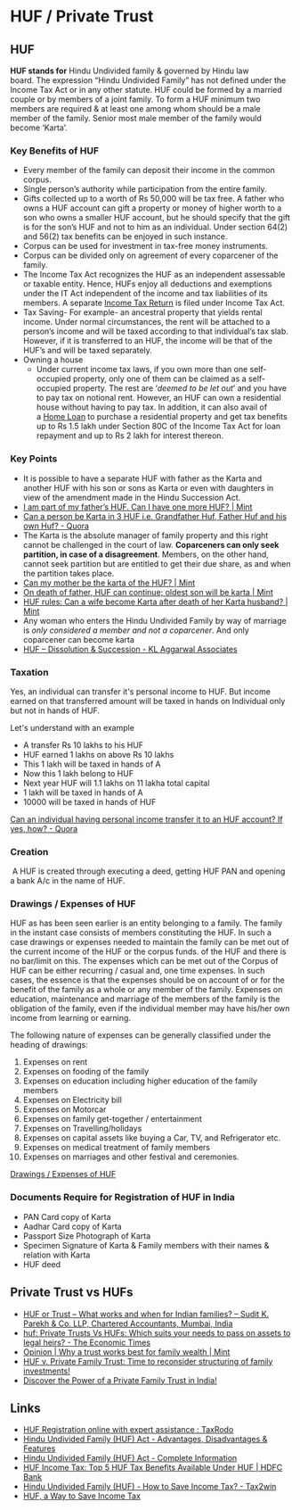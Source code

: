 # HUF / Private Trust

## HUF

**HUF stands for** Hindu Undivided family & governed by Hindu law board. The expression “Hindu Undivided Family” has not defined under the Income Tax Act or in any other statute. HUF could be formed by a married couple or by members of a joint family. To form a HUF minimum two members are required & at least one among whom should be a male member of the family. Senior most male member of the family would become ‘Karta’.

### Key Benefits of HUF

- Every member of the family can deposit their income in the common corpus.
- Single person’s authority while participation from the entire family.
- Gifts collected up to a worth of Rs 50,000 will be tax free. A father who owns a HUF account can gift a property or money of higher worth to a son who owns a smaller HUF account, but he should specify that the gift is for the son’s HUF and not to him as an individual. Under section 64(2) and 56(2) tax benefits can be enjoyed in such instance.
- Corpus can be used for investment in tax-free money instruments.
- Corpus can be divided only on agreement of every coparcener of the family.
- The Income Tax Act recognizes the HUF as an independent assessable or taxable entity. Hence, HUFs enjoy all deductions and exemptions under the IT Act independent of the income and tax liabilities of its members. A separate [Income Tax Return](https://www.taxrodo.com/services-at-a-glance/income-tax/income-tax-return-filing/) is filed under Income Tax Act.
- Tax Saving- For example- an ancestral property that yields rental income. Under normal circumstances, the rent will be attached to a person’s income and will be taxed according to that individual’s tax slab. However, if it is transferred to an HUF, the income will be that of the HUF’s and will be taxed separately.
- Owning a house
	- Under current income tax laws, if you own more than one self-occupied property, only one of them can be claimed as a self-occupied property. The rest are ‘_deemed to be let out_’ and you have to pay tax on notional rent. However, an HUF can own a residential house without having to pay tax. In addition, it can also avail of a [Home Loan](https://www.hdfcbank.com/personal/products/loans/home-loan) to purchase a residential property and get tax benefits up to Rs 1.5 lakh under Section 80C of the Income Tax Act for loan repayment and up to Rs 2 lakh for interest thereon.

### Key Points

- It is possible to have a separate HUF with father as the Karta and another HUF with his son or sons as Karta or even with daughters in view of the amendment made in the Hindu Succession Act.
- [I am part of my father’s HUF. Can I have one more HUF? | Mint](https://www.livemint.com/money/personal-finance/i-am-part-of-my-father-s-huf-can-i-have-one-more-huf-11628219040700.html)
- [Can a person be Karta in 3 HUF i.e. Grandfather Huf, Father Huf and his own Huf? - Quora](https://www.quora.com/Can-a-person-be-Karta-in-3-HUF-i-e-Grandfather-Huf-Father-Huf-and-his-own-Huf)
- The Karta is the absolute manager of family property and this right cannot be challenged in the court of law. **Coparceners can only seek partition, in case of a disagreement**. Members, on the other hand, cannot seek partition but are entitled to get their due share, as and when the partition takes place.
- [Can my mother be the karta of the HUF? | Mint](https://www.livemint.com/money/ask-mint-money/can-my-mother-be-the-karta-of-the-huf-11642929065072.html)
- [On death of father, HUF can continue; oldest son will be karta | Mint](https://www.livemint.com/Money/ru3H4r23AUiuVCfAozumHM/On-death-of-father-HUF-can-continue-oldest-son-will-be-kar.html)
- [HUF rules: Can a wife become Karta after death of her Karta husband? | Mint](https://www.livemint.com/money/personal-finance/huf-rules-can-a-wife-become-karta-after-death-of-her-karta-husband-11682235517817.html)
- Any woman who enters the Hindu Undivided Family by way of marriage is _only considered a member and not a coparcener_. And only coparcener can become karta
- [HUF – Dissolution & Succession - KL Aggarwal Associates](https://www.klaggarwal.com/others/huf-dissolution)

### Taxation

Yes, an individual can transfer it's personal income to HUF. But income earned on that transferred amount will be taxed in hands on Individual only but not in hands of HUF.

Let's understand with an example

- A transfer Rs 10 lakhs to his HUF
- HUF earned 1 lakhs on above Rs 10 lakhs
- This 1 lakh will be taxed in hands of A
- Now this 1 lakh belong to HUF
- Next year HUF will 1.1 lakhs on 11 lakha total capital
- 1 lakh will be taxed in hands of A
- 10000 will be taxed in hands of HUF

[Can an individual having personal income transfer it to an HUF account? If yes, how? - Quora](https://www.quora.com/Can-an-individual-having-personal-income-transfer-it-to-an-HUF-account-If-yes-how)

### Creation

 A HUF is created through executing a deed, getting HUF PAN and opening a bank A/c in the name of HUF.

### Drawings / Expenses of HUF

HUF as has been seen earlier is an entity belonging to a family. The family in the instant case consists of members constituting the HUF. In such a case drawings or expenses needed to maintain the family can be met out of the current income of the HUF or the corpus funds. of the HUF and there is no bar/limit on this. The expenses which can be met out of the Corpus of HUF can be either recurring / casual and, one time expenses. In such cases, the essence is that the expenses should be on account of or for the benefit of the family as a whole or any member of the family. Expenses on education, maintenance and marriage of the members of the family is the obligation of the family, even if the individual member may have his/her own income from learning or earning.

The following nature of expenses can be generally classified under the heading of drawings:

1. Expenses on rent
2. Expenses on fooding of the family
3. Expenses on education including higher education of the family members
4. Expenses on Electricity bill
5. Expenses on Motorcar
6. Expenses on family get-together / entertainment
7. Expenses on Travelling/holidays
8. Expenses on capital assets like buying a Car, TV, and Refrigerator etc.
9. Expenses on medical treatment of family members
10. Expenses on marriages and other festival and ceremonies.

[Drawings / Expenses of HUF](https://incometaxmanagement.com/Pages/HUF/27-Drawings-Expenses-of-HUF.html)

### Documents Require for Registration of HUF in India

- PAN Card copy of Karta
- Aadhar Card copy of Karta
- Passport Size Photograph of Karta
- Specimen Signature of Karta & Family members with their names & relation with Karta
- HUF deed

## Private Trust vs HUFs

- [HUF or Trust – What works and when for Indian families? – Sudit K. Parekh & Co. LLP, Chartered Accountants, Mumbai, India](https://suditkparekh.com/insights_post/huf-or-trust-what-works-and-when-for-indian-families/)
- [huf: Private Trusts Vs HUFs: Which suits your needs to pass on assets to legal heirs? - The Economic Times](https://economictimes.indiatimes.com/wealth/legal/will/private-trusts-vs-hufs-which-suits-your-needs-to-pass-on-assets-to-legal-heirs/articleshow/104180941.cms?from=mdr)
- [Opinion | Why a trust works best for family wealth | Mint](https://www.livemint.com/money/personal-finance/opinion-why-a-trust-works-best-for-family-wealth-11597126369771.html)
- [HUF v. Private Family Trust: Time to reconsider structuring of family investments!](https://taxguru.in/income-tax/huf-v-private-family-trust-time-reconsider-structuring-family-investments.html)
- [Discover the Power of a Private Family Trust in India!](https://www.aafmindia.co.in/Blog/What-is-a-private-family-trust)

## Links

- [HUF Registration online with expert assistance : TaxRodo](https://www.taxrodo.com/huf-registration/)
- [Hindu Undivided Family (HUF) Act - Advantages, Disadvantages & Features](https://www.policybazaar.com/income-tax/hindu-undivided-family-huf/)
- [Hindu Undivided Family (HUF) Act - Complete Information](https://www.bankbazaar.com/tax/hindu-undivided-family-tax-planning.html)
- [HUF Income Tax: Top 5 HUF Tax Benefits Available Under HUF | HDFC Bank](https://www.hdfcbank.com/personal/resources/learning-centre/save/5-huf-income-tax-benefits)
- [Hindu Undivided Family (HUF) - How to Save Income Tax? - Tax2win](https://tax2win.in/guide/huf-hindu-undivided-family)
- [HUF, a Way to Save Income Tax](https://cleartax.in/s/huf-hindu-undivided-family)
